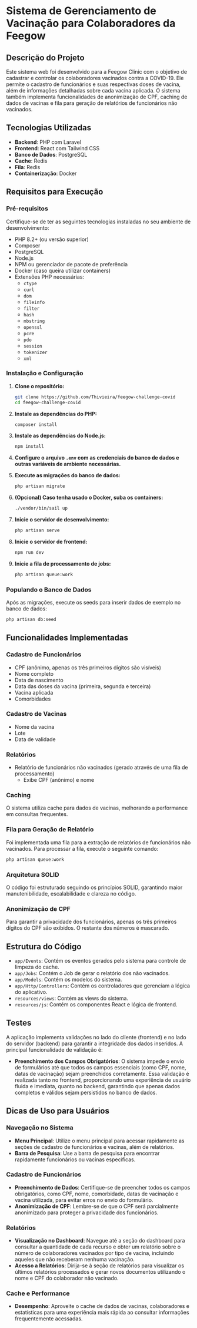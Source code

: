 # Sistema de Gerenciamento de Vacinação para Colaboradores da Feegow

## Descrição do Projeto
Este sistema web foi desenvolvido para a Feegow Clinic com o objetivo de cadastrar e controlar os colaboradores vacinados contra a COVID-19. Ele permite o cadastro de funcionários e suas respectivas doses de vacina, além de informações detalhadas sobre cada vacina aplicada. O sistema também implementa funcionalidades de anonimização de CPF, caching de dados de vacinas e fila para geração de relatórios de funcionários não vacinados.

## Tecnologias Utilizadas
- **Backend**: PHP com Laravel
- **Frontend**: React com Tailwind CSS
- **Banco de Dados**: PostgreSQL
- **Cache**: Redis
- **Fila**: Redis
- **Containerização**: Docker

## Requisitos para Execução

### Pré-requisitos
Certifique-se de ter as seguintes tecnologias instaladas no seu ambiente de desenvolvimento:
- PHP 8.2+ (ou versão superior)
- Composer
- PostgreSQL
- Node.js
- NPM ou gerenciador de pacote de preferência
- Docker (caso queira utilizar containers)
- Extensões PHP necessárias:
  - `ctype`
  - `curl`
  - `dom`
  - `fileinfo`
  - `filter`
  - `hash`
  - `mbstring`
  - `openssl`
  - `pcre`
  - `pdo`
  - `session`
  - `tokenizer`
  - `xml`

### Instalação e Configuração

1. **Clone o repositório:**
   ```bash
   git clone https://github.com/Thivieira/feegow-challenge-covid
   cd feegow-challenge-covid
   ```

2. **Instale as dependências do PHP:**
   ```bash
   composer install
   ```

3. **Instale as dependências do Node.js:**
   ```bash
   npm install
   ```

4. **Configure o arquivo `.env` com as credenciais do banco de dados e outras variáveis de ambiente necessárias.**

5. **Execute as migrações do banco de dados:**
   ```bash
   php artisan migrate
   ```

6. **(Opcional) Caso tenha usado o Docker, suba os containers:**
   ```bash
   ./vendor/bin/sail up
   ```

7. **Inicie o servidor de desenvolvimento:**
   ```bash
   php artisan serve
   ```

8. **Inicie o servidor de frontend:**
   ```bash
   npm run dev
   ```

9. **Inicie a fila de processamento de jobs:**
   ```bash
   php artisan queue:work
   ```

### Populando o Banco de Dados
Após as migrações, execute os seeds para inserir dados de exemplo no banco de dados:
```bash
php artisan db:seed
```

## Funcionalidades Implementadas

### Cadastro de Funcionários
- CPF (anônimo, apenas os três primeiros dígitos são visíveis)
- Nome completo
- Data de nascimento
- Data das doses da vacina (primeira, segunda e terceira)
- Vacina aplicada
- Comorbidades

### Cadastro de Vacinas
- Nome da vacina
- Lote
- Data de validade

### Relatórios
- Relatório de funcionários não vacinados (gerado através de uma fila de processamento)
  - Exibe CPF (anônimo) e nome

### Caching
O sistema utiliza cache para dados de vacinas, melhorando a performance em consultas frequentes.

### Fila para Geração de Relatório
Foi implementada uma fila para a extração de relatórios de funcionários não vacinados. Para processar a fila, execute o seguinte comando:
```bash
php artisan queue:work
```

### Arquitetura SOLID
O código foi estruturado seguindo os princípios SOLID, garantindo maior manutenibilidade, escalabilidade e clareza no código.

### Anonimização de CPF
Para garantir a privacidade dos funcionários, apenas os três primeiros dígitos do CPF são exibidos. O restante dos números é mascarado.

## Estrutura do Código
- `app/Events`: Contém os eventos gerados pelo sistema para controle de limpeza do cache.
- `app/Jobs`: Contém o Job de gerar o relatório dos não vacinados.
- `app/Models`: Contém os modelos do sistema.
- `app/Http/Controllers`: Contém os controladores que gerenciam a lógica do aplicativo.
- `resources/views`: Contém as views do sistema.
- `resources/js`: Contém os componentes React e lógica de frontend.

## Testes
A aplicação implementa validações no lado do cliente (frontend) e no lado do servidor (backend) para garantir a integridade dos dados inseridos. A principal funcionalidade de validação é:

- **Preenchimento dos Campos Obrigatórios**: O sistema impede o envio de formulários até que todos os campos essenciais (como CPF, nome, datas de vacinação) sejam preenchidos corretamente. Essa validação é realizada tanto no frontend, proporcionando uma experiência de usuário fluida e imediata, quanto no backend, garantindo que apenas dados completos e válidos sejam persistidos no banco de dados.

## Dicas de Uso para Usuários

### Navegação no Sistema
- **Menu Principal**: Utilize o menu principal para acessar rapidamente as seções de cadastro de funcionários e vacinas, além de relatórios.
- **Barra de Pesquisa**: Use a barra de pesquisa para encontrar rapidamente funcionários ou vacinas específicas.

### Cadastro de Funcionários
- **Preenchimento de Dados**: Certifique-se de preencher todos os campos obrigatórios, como CPF, nome, comorbidade, datas de vacinação e vacina utilizada, para evitar erros no envio do formulário.
- **Anonimização de CPF**: Lembre-se de que o CPF será parcialmente anonimizado para proteger a privacidade dos funcionários.

### Relatórios
- **Visualização no Dashboard**: Navegue até a seção do dashboard para consultar a quantidade de cada recurso e obter um relatório sobre o número de colaboradores vacinados por tipo de vacina, incluindo aqueles que não receberam nenhuma vacinação.
- **Acesso a Relatórios**: Dirija-se à seção de relatórios para visualizar os últimos relatórios processados e gerar novos documentos utilizando o nome e CPF do colaborador não vacinado.

### Cache e Performance
- **Desempenho**: Aproveite o cache de dados de vacinas, colaboradores e estatísticas para uma experiência mais rápida ao consultar informações frequentemente acessadas.
